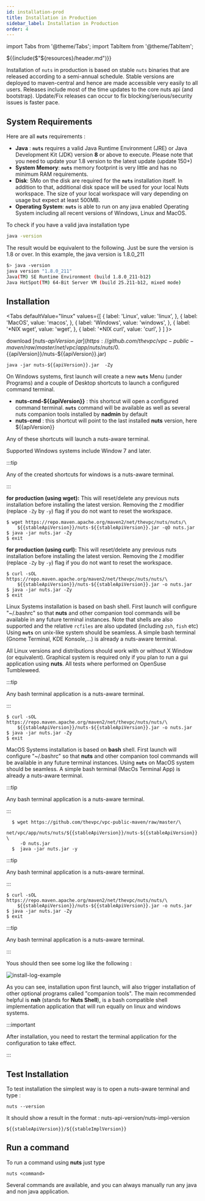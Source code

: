 ```yaml
---
id: installation-prod
title: Installation in Production
sidebar_label: Installation in Production
order: 4
---
```


import Tabs from '@theme/Tabs';
import TabItem from '@theme/TabItem';

${{include($"${resources}/header.md")}}

Installation of `nuts` in production is based on stable `nuts` binaries that are released according to a semi-annual schedule. Stable versions are deployed to maven-central and hence are made accessible very easily to all users.
Releases include most of the time updates to the core nuts api (and bootstrap). Update/Fix releases can occur to fix blocking/serious/security issues is faster pace.

## System Requirements

Here are all **```nuts```** requirements :

- **Java** : **```nuts```** requires a valid Java Runtime Environment (JRE) or Java Development Kit (JDK) version **8** or above to execute. Please note that you need to update your 1.8 version to the latest update (update 150+)
- **System Memory**: **```nuts```** memory footprint is very little and has no minimum RAM requirements.
- **Disk**: 5Mo on the disk are required for the **```nuts```** installation itself. In addition to that, additional disk space will be used for your local Nuts workspace. The size of your local workspace will vary depending on usage but expect at least 500MB.
- **Operating System**: **```nuts```** is able to run on any java enabled Operating System including all recent versions of Windows, Linux and MacOS.

To check if you have a valid java installation type

```bash
java -version
```

The result would be equivalent to the following. Just be sure the version is 1.8 or over. In this example, 
the java version is 1.8.0_211

```bash
$> java -version
java version "1.8.0_211"
Java(TM) SE Runtime Environment (build 1.8.0_211-b12)
Java HotSpot(TM) 64-Bit Server VM (build 25.211-b12, mixed mode)
```


## Installation


<Tabs
  defaultValue="linux"
  values={[
    { label: 'Linux', value: 'linux', },
    { label: 'MacOS', value: 'macos', },
    { label: 'Windows', value: 'windows', },
    { label: '*NIX wget', value: 'wget', },
    { label: '*NIX curl', value: 'curl', }
  ]
}>
<TabItem value="windows">

download [nuts-${{apiVersion}}.jar](https://github.com/thevpc/vpc-public-maven/raw/master/net/vpc/app/nuts/nuts/0.${{apiVersion}}/nuts-${{apiVersion}}.jar)
```
java -jar nuts-${{apiVersion}}.jar  -Zy
```

On Windows systems, first launch will create a new **```nuts```** Menu (under Programs) and a couple of Desktop shortcuts to launch a configured command terminal.
- **nuts-cmd-${{apiVersion}}** : this shortcut will open a configured command terminal. **```nuts```** command will be available as well as several nuts companion tools installed by **nadmin** by default
- **nuts-cmd**       : this shortcut will point to the last installed **nuts** version, here ${{apiVersion}}  

Any of these shortcuts will launch a nuts-aware terminal.

Supported Windows systems include Window 7 and later.

:::tip

Any of the created shortcuts for windows is a nuts-aware terminal.

:::

</TabItem>
<TabItem value="linux">

__for production (using wget):__
This will reset/delete any previous nuts installation before installing the latest version.
Removing the `Z` modifier (replace `-Zy` by `-y`) flag if you do not want to reset the workspace.
```
$ wget https://repo.maven.apache.org/maven2/net/thevpc/nuts/nuts/\
    ${{stableApiVersion}}/nuts-${{stableApiVersion}}.jar -qO nuts.jar
$ java -jar nuts.jar -Zy
$ exit
```

__for production (using curl):__
This will reset/delete any previous nuts installation before installing the latest version.
Removing the `Z` modifier (replace `-Zy` by `-y`) flag if you do not want to reset the workspace.
```
$ curl -sOL https://repo.maven.apache.org/maven2/net/thevpc/nuts/nuts/\
    ${{stableApiVersion}}/nuts-${{stableApiVersion}}.jar -o nuts.jar
$ java -jar nuts.jar -Zy
$ exit
```

Linux Systems installation is based on bash shell. First launch will configure "~/.bashrc" so that **nuts** and other companion tool commands will be available in any future terminal instances. Note that shells are also supported and the relative `rcfiles` are also updated (including `zsh`, `fish` etc)
Using **```nuts```** on unix-like system should be seamless. A simple bash terminal (Gnome Terminal, KDE Konsole,...) is already a nuts-aware terminal.

All Linux versions and distributions should work with or without X Window (or equivalent). Graphical system is required only if you plan to run a gui application using **nuts**.
All tests where performed on OpenSuse Tumbleweed.

:::tip

Any bash terminal application is a nuts-aware terminal.

:::

</TabItem>
<TabItem value="macos">

```
$ curl -sOL https://repo.maven.apache.org/maven2/net/thevpc/nuts/nuts/\
    ${{stableApiVersion}}/nuts-${{stableApiVersion}}.jar -o nuts.jar
$ java -jar nuts.jar -Zy
$ exit
```

MacOS Systems installation is based on **bash** shell. First launch will configure "~/.bashrc" so that **nuts** and other companion tool commands will be available in any future terminal instances.
Using **```nuts```** on MacOS system should be seamless. A simple bash terminal (MacOs Terminal App) is already a nuts-aware terminal.

:::tip

Any bash terminal application is a nuts-aware terminal.

:::

</TabItem>
<TabItem value="wget">

```
  $ wget https://github.com/thevpc/vpc-public-maven/raw/master/\
     net/vpc/app/nuts/nuts/${{stableApiVersion}}/nuts-${{stableApiVersion}}.jar \
     -O nuts.jar
  $  java -jar nuts.jar -y
```

:::tip

Any bash terminal application is a nuts-aware terminal.

:::


</TabItem>
<TabItem value="curl">

```
$ curl -sOL https://repo.maven.apache.org/maven2/net/thevpc/nuts/nuts/\
    ${{stableApiVersion}}/nuts-${{stableApiVersion}}.jar -o nuts.jar
$ java -jar nuts.jar -Zy
$ exit
```

:::tip

Any bash terminal application is a nuts-aware terminal.

:::

</TabItem>


</Tabs>


Yous should then see some log like the following :

![install-log-example](../../static/img/install-log-example.png)

As you can see, installation upon first launch, will also trigger installation of other optional programs called "companion tools".
The main recommended helpful is **nsh**  (stands for __Nuts Shell__), is a bash compatible shell implementation application that will run equally on linux and windows systems.

:::important

After installation, you need to restart the terminal application for the configuration to take effect.

:::


## Test Installation
To test installation the simplest way is to open a nuts-aware terminal and type : 

```
nuts --version
```

It should show a result in the format : nuts-api-version/nuts-impl-version

```
${{stableApiVersion}}/${{stableImplVersion}}
```

## Run a command

To run a command using **nuts** just type

```
nuts <command>
```

Several commands are available, and you can always manually run any java and non java application.
